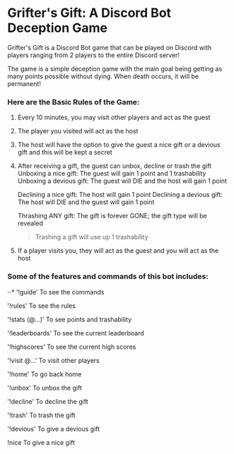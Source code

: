 # Grifter's Gift: A Discord Bot Deception Game

Grifter's Gift is a Discord Bot game that can be played on Discord with players ranging from 2 players to the entire Discord server!

The game is a simple deception game with the main goal being getting as many points possible without dying. When death occurs, it will be permanent!

### Here are the Basic Rules of the Game:
  1. Every 10 minutes, you may visit other players and act as the guest

  2. The player you visited will act as the host

  3. The host will have the option to give the guest a nice gift or a devious gift and this will be kept a secret

  4. After receiving a gift, the guest can unbox, decline or trash the gift
      Unboxing a nice gift: The guest will gain 1 point and 1 trashability
      Unboxing a devious gift: The guest will DIE and the host will gain 1 point

      Declining a nice gift: The host will gain 1 point
      Declining a devious gift: The host will DIE and the guest will gain 1 point

      Thrashing ANY gift: The gift is forever GONE; the gift type will be revealed
        > Trashing a gift will use up 1 trashability

  5. If a player visits you, they will act as the guest and you will act as the host


### Some of the features and commands of this bot includes:
  ⋅⋅* '!guide'
  To see the commands
  
  '!rules'
  To see the rules
  
  '!stats (@...)'
  To see points and
  trashability
  
  '!leaderboards'
  To see the current
  leaderboard
  
  '!highscores'
  To see the current
  high scores
  
  '!visit @...'
  To visit other players
  
  '!home'
  To go back home
  
  '!unbox'
  To unbox the gift
  
  '!decline'
  To decline the gift
  
  '!trash'
  To trash the gift
  
  '!devious'
  To give a devious gift
  
  !nice
  To give a nice gift
